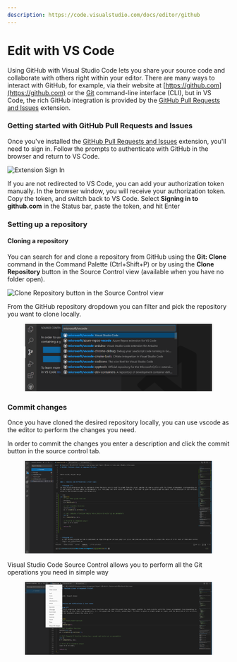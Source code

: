 ```yaml
---
description: https://code.visualstudio.com/docs/editor/github
---
```


# Edit with VS Code

Using GitHub with Visual Studio Code lets you share your source code and collaborate with others right within your editor. There are many ways to interact with GitHub, for example, via their website at [https://github.com](https://github.com) or the [Git](https://git-scm.com) command-line interface (CLI), but in VS Code, the rich GitHub integration is provided by the [GitHub Pull Requests and Issues](https://marketplace.visualstudio.com/items?itemName=GitHub.vscode-pull-request-github) extension.

### Getting started with GitHub Pull Requests and Issues <a href="#_getting-started-with-github-pull-requests-and-issues" id="_getting-started-with-github-pull-requests-and-issues"></a>

Once you've installed the [GitHub Pull Requests and Issues](https://marketplace.visualstudio.com/items?itemName=GitHub.vscode-pull-request-github) extension, you'll need to sign in. Follow the prompts to authenticate with GitHub in the browser and return to VS Code.

![Extension Sign In](https://code.visualstudio.com/assets/docs/editor/github/extension-signin.png)

If you are not redirected to VS Code, you can add your authorization token manually. In the browser window, you will receive your authorization token. Copy the token, and switch back to VS Code. Select **Signing in to github.com** in the Status bar, paste the token, and hit Enter

### Setting up a repository <a href="#_setting-up-a-repository" id="_setting-up-a-repository"></a>

#### Cloning a repository <a href="#_cloning-a-repository" id="_cloning-a-repository"></a>

You can search for and clone a repository from GitHub using the **Git: Clone** command in the Command Palette (Ctrl+Shift+P) or by using the **Clone Repository** button in the Source Control view (available when you have no folder open).

![Clone Repository button in the Source Control view](https://code.visualstudio.com/assets/docs/editor/github/git-clone-button.png)

From the GitHub repository dropdown you can filter and pick the repository you want to clone locally.

<figure><img src="../../.gitbook/assets/image (2).png" alt=""><figcaption></figcaption></figure>

### Commit changes

Once you have cloned the desired repository locally, you can use vscode as the editor to perform the changes you need.

In order to commit the changes you enter a description and click the commit button in the source control tab.

<figure><img src="../../.gitbook/assets/image (3) (1).png" alt=""><figcaption></figcaption></figure>

Visual Studio Code Source Control allows you to perform all the Git operations you need in simple way

<figure><img src="../../.gitbook/assets/image (5).png" alt=""><figcaption></figcaption></figure>


